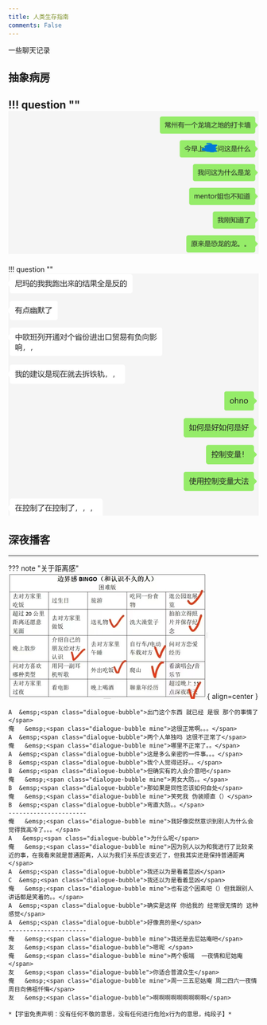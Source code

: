 ```yaml
---
title: 人类生存指南
comments: False
---
```


一些聊天记录

## 抽象病房
!!! question ""   
    ![](../pic/c1.png)
---
!!! question ""
    ![](../pic/c2.png)

## 深夜播客

---   

??? note "关于距离感"
    ![](../pic/bingo1.jpg){ align=center }

    A  &emsp;<span class="dialogue-bubble">出门这个东西 就已经 是很 那个的事情了</span>  
    俺   &emsp;<span class="dialogue-bubble mine">这很正常啊。。。</span>  
    A  &emsp;<span class="dialogue-bubble">两个人单独吗 这很不正常了</span>  
    俺   &emsp;<span class="dialogue-bubble mine">哪里不正常了。。</span>  
    A  &emsp;<span class="dialogue-bubble">这是多么亲密的一件事。。。</span>  
    B  &emsp;<span class="dialogue-bubble">我个人觉得还好。。</span>  
    B  &emsp;<span class="dialogue-bubble">但确实有的人会介意吧</span>  
    俺   &emsp;<span class="dialogue-bubble mine">男女大防。。</span>   
    B  &emsp;<span class="dialogue-bubble">那如果是同性恋该如何自处</span>  
    俺   &emsp;<span class="dialogue-bubble mine">笑死我 伪装顺直（）</span>  
    B  &emsp;<span class="dialogue-bubble">弯直大防。。</span>  
    ----------------------
    俺   &emsp;<span class="dialogue-bubble mine">我好像突然意识到别人为什么会觉得我高冷了。。。</span>  
    A   &emsp;<span class="dialogue-bubble">为什么呢</span>  
    俺   &emsp;<span class="dialogue-bubble mine">因为别人以为和我进行了比较亲近的事，在我看来就是普通距离，人以为我们关系应该变近了，但我其实还是保持普通距离</span>  
    A  &emsp;<span class="dialogue-bubble">我还以为是看着显凶</span>  
    C  &emsp;<span class="dialogue-bubble">我还以为是看着显凶</span>  
    俺   &emsp;<span class="dialogue-bubble mine">也有这个因素吧（）但我跟别人讲话都是笑着的。。</span>  
    A  &emsp;<span class="dialogue-bubble">确实是这样 你给我的 经常很无情的 这种感觉</span>  
    A  &emsp;<span class="dialogue-bubble">好像真的是</span>  
    ----------------------
    俺   &emsp;<span class="dialogue-bubble mine">我还是去尼姑庵吧</span>   
    友   &emsp;<span class="dialogue-bubble">嗯呢 </span>   
    俺   &emsp;<span class="dialogue-bubble mine">两个极端  一夜情和尼姑庵</span>  
    友   &emsp;<span class="dialogue-bubble">你适合普渡众生</span>   
    俺   &emsp;<span class="dialogue-bubble mine">周一三五尼姑庵 周二四六一夜情 周日向佛祖忏悔</span>   
    友   &emsp;<span class="dialogue-bubble">啊啊啊啊啊啊啊啊啊</span>   

    *【宇宙免责声明：没有任何不敬的意思，没有任何进行危险x行为的意思，纯段子】*


    


